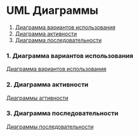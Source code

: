 # UML Диаграммы
1. [Диаграмма вариантов использования](#1)<br>
2. [Диаграмма активности](#2)<br>
3. [Диаграмма последовательности](#3)<br>

### 1. Диаграмма вариантов использования<a name="1"></a>
[Диаграмма вариантов использования](https://github.com/BoryaD/PacMan/blob/master/Documents/Diagrams/UseCase.md)

### 2. Диаграмма активности<a name="2"></a>
[Диаграммы агтивности](https://github.com/BoryaD/PacMan/blob/master/Documents/Diagrams/Activity.md)

### 3. Диаграмма последовательности<a name="3"></a>
[Диаграммы последовательности](https://github.com/BoryaD/PacMan/blob/master/Documents/Diagrams/Sequence.md)

